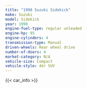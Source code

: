 ```yaml
---
title: "1998 Suzuki Sidekick"
make: Suzuki
model: Sidekick
year: 1998
engine-fuel-type: regular unleaded
engine-hp: 95
engine-cylinders: 4
transmission-type: Manual
driven-wheels: Rear wheel drive
number-of-doors: 4
market-category: N/A
vehicle-size: Compact
vehicle-style: 4dr SUV
---
```


{{< car_info >}}
